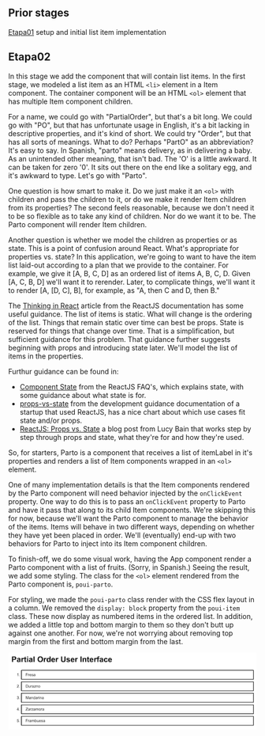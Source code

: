 ## Prior stages
[Etapa01](Etapa01.md) setup and initial list item implementation

## Etapa02

In this stage we add the component that will contain list items.
In the first stage, we modeled a list item as an HTML `<li>` element in
a Item component.
The container component will be an HTML `<ol>` element that has multiple
Item component children.

For a name, we could go with "PartialOrder", but that's a bit long.
We could go with "PO", but that has unfortunate usage in English,
it's a bit lacking in descriptive properties, and it's kind of short.
We could try "Order", but that has all sorts of meanings.
What to do? Perhaps "PartO" as an abbreviation? It's easy to say.
In Spanish, "parto" means delivery, as in delivering a baby.
As an unintended other meaning, that isn't bad.
The 'O' is a little awkward. It can be taken for zero '0'.
It sits out there on the end like a solitary egg, and it's awkward
to type. Let's go with "Parto".

One question is how smart to make it. Do we just make it an `<ol>`
with children and pass the children to it, or do we make it render
Item children from its properties? The second feels reasonable, because
we don't need it to be so flexible as to take any kind of children.
Nor do we want it to be. The Parto component will render Item children.

Another question is whether we model the children as properties or as state.
This is a point of confusion around React. What's appropriate for
properties vs. state? In this application, we're going to want to
have the item list laid-out according to a plan that we provide to
the container. For example, we give it [A, B, C, D] as an ordered list
of items A, B, C, D. Given [A, C, B, D] we'll want it to rerender.
Later, to complicate things, we'll want it to render [A, [D, C], B],
for example, as "A, then C and D, then B."

The [Thinking in React](https://reactjs.org/docs/thinking-in-react.html)
article from the ReactJS documentation has some useful guidance.
The list of items is static. What will change is the ordering of the list.
Things that remain static over time can best be props. State is reserved
for things that change over time. That is a simplification, but sufficient
guidance for this problem. That guidance further suggests beginning with
props and introducing state later. We'll model the list of items in the
properties.

Furthur guidance can be found in:
- [Component State](https://reactjs.org/docs/faq-state.html) from the ReactJS
  FAQ's, which explains state, with some guidance about what state is for.
- [props-vs-state](https://github.com/uberVU/react-guide/blob/master/props-vs-state.md)
  from the development guidance documentation of a startup that used ReactJS,
  has a nice chart about which use cases fit state and/or props.
- [ReactJS: Props vs. State](https://lucybain.com/blog/2016/react-state-vs-pros/)
  a blog post from Lucy Bain that works step by step through props and state,
  what they're for and how they're used.

So, for starters, Parto is a component that receives a list of itemLabel
in it's properties and renders a list of Item components wrapped in an
`<ol>` element.

One of many implementation details is that the Item components rendered
by the Parto component will need behavior injected by the `onClickEvent`
property. One way to do this is to pass an `onClickEvent` property to
Parto and have it pass that along to its child Item components.
We're skipping this for now, because we'll want the Parto component to
manage the behavior of the items. Items will behave in two different ways,
depending on whether they have yet been placed in order. We'll (eventually)
end-up with two behaviors for Parto to inject into its Item component children.

To finish-off, we do some visual work, having the App component render
a Parto component with a list of fruits. (Sorry, in Spanish.)
Seeing the result, we add some styling.
The class for the `<ol>` element rendered from the Parto component is,
`poui-parto`.

For styling, we made the `poui-parto` class render with the CSS flex
layout in a column. We removed the `display: block` property from the
`poui-item` class. These now display as numbered items in the ordered list.
In addition, we added a little top and bottom margin to them so they don't
butt up against one another. For now, we're not worrying about removing top
margin from the first and bottom margin from the last.

![Etapa02 Screen capture](images/Etapa02ScreenCapture.png)
